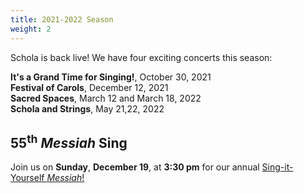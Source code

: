 ```yaml
---
title: 2021-2022 Season
weight: 2
---
```


Schola is back live! We have four exciting concerts this season:

**It's a Grand Time for Singing!**, October 30, 2021<br>
**Festival of Carols**, December 12, 2021<br>
**Sacred Spaces**, March 12 and March 18, 2022<br>
**Schola and Strings**, May 21,22, 2022

<h2>55<sup>th</sup> <i>Messiah</i> Sing</h2>
  
Join us on **Sunday**, **December 19**, at **3:30 pm** for our annual <a href="https://scholacantorum.org/events/messiah-sing">Sing-it-Yourself _Messiah_!</a>

